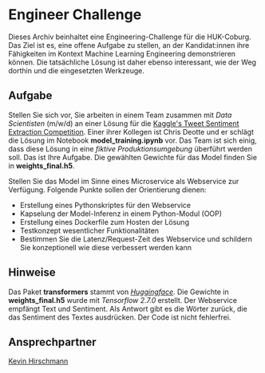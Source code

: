 # Engineer Challenge

Dieses Archiv beinhaltet eine Engineering-Challenge für die HUK-Coburg. Das Ziel ist es, eine offene Aufgabe zu stellen, an der Kandidat:innen ihre Fähigkeiten im Kontext Machine Learning Engineering demonstrieren können. Die tatsächliche Lösung ist daher ebenso interessant, wie der Weg dorthin und die eingesetzten Werkzeuge.

## Aufgabe

Stellen Sie sich vor, Sie arbeiten in einem Team zusammen mit *Data Scientisten* (m/w/d) an einer Lösung für die [Kaggle's Tweet Sentiment Extraction Competition](https://www.kaggle.com/c/tweet-sentiment-extraction). Einer ihrer Kollegen ist Chris Deotte und er schlägt die Lösung im Notebook **model_training.ipynb** vor. Das Team ist sich einig, dass diese Lösung in eine *fiktive Produktionsumgebung* überführt werden soll. Das ist Ihre Aufgabe. Die gewählten Gewichte für das Model finden Sie in **weights_final.h5**.

Stellen Sie das Model im Sinne eines Microservice als Webservice zur Verfügung.
Folgende Punkte sollen der Orientierung dienen:

- Erstellung eines Pythonskriptes für den Webservice
- Kapselung der Model-Inferenz in einem Python-Modul (OOP)
- Erstellung eines Dockerfile zum Hosten der Lösung
- Testkonzept wesentlicher Funktionalitäten
- Bestimmen Sie die Latenz/Request-Zeit des Webservice und schildern Sie konzeptionell wie diese verbessert werden kann

## Hinweise

Das Paket **transformers** stammt von *[Huggingface](https://huggingface.co/)*.
Die Gewichte in **weights_final.h5** wurde mit *Tensorflow 2.7.0* erstellt.
Der Webservice empfängt Text und Sentiment.
Als Antwort gibt es die Wörter zurück, die das Sentiment des Textes ausdrücken.
Der Code ist nicht fehlerfrei.


## Ansprechpartner

[Kevin Hirschmann](mailto:Kevin.Hirschmann@huk-coburg.de)
